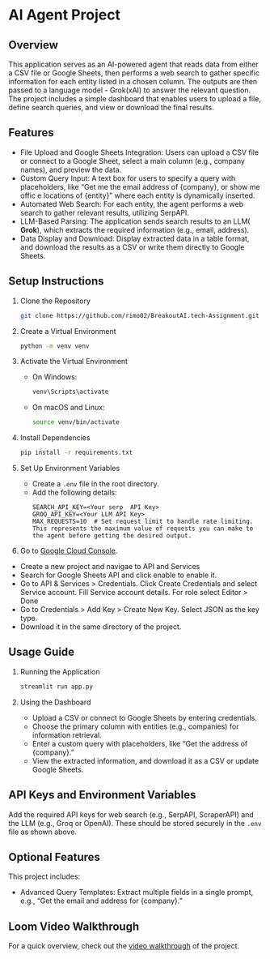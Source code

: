 # AI Agent Project

## Overview
This application serves as an AI-powered agent that reads data from either a CSV file or Google Sheets, then performs a web search to gather specific information for each entity listed in a chosen column. The outputs are then passed to a language model - Grok(xAI) to answer the relevant question. The project includes a simple dashboard that enables users to upload a file, define search queries, and view or download the final results.

## Features
- File Upload and Google Sheets Integration: Users can upload a CSV file or connect to a Google Sheet, select a main column (e.g., company names), and preview the data.
- Custom Query Input: A text box for users to specify a query with placeholders, like “Get me the email address of {company}, or show me offic e locations of {entity}” where each entity is dynamically inserted.
- Automated Web Search: For each entity, the agent performs a web search to gather relevant results, utilizing SerpAPI.
- LLM-Based Parsing: The application sends search results to an LLM( **Grok**), which extracts the required information (e.g., email, address).
- Data Display and Download: Display extracted data in a table format, and download the results as a CSV or write them directly to Google Sheets.

## Setup Instructions

1. Clone the Repository
   ```bash
   git clone https://github.com/rimo02/BreakoutAI.tech-Assignment.git
   ```

2. Create a Virtual Environment
   ```bash
   python -m venv venv
   ```

3. Activate the Virtual Environment
   - On Windows:
     ```bash
     venv\Scripts\activate
     ```
   - On macOS and Linux:
     ```bash
     source venv/bin/activate
     ```

4. Install Dependencies
   ```bash
   pip install -r requirements.txt
   ```

5. Set Up Environment Variables
   - Create a `.env` file in the root directory.
   - Add the following details:
     ```plaintext
     SEARCH_API_KEY=<Your serp  API Key>
     GROQ_API_KEY=<Your LLM API Key>
     MAX_REQUESTS=10  # Set request limit to handle rate limiting. This represents the maximum value of requests you can make to the agent before getting the desired output.
     ```
 6. Go to [Google Cloud Console](https://console.cloud.google.com).
   - Create a new project and navigae to API and Services
   -  Search for Google Sheets API and click enable to enable it.
   -  Go to API & Services > Credentials. Click Create Credentials and select Service account. Fill Service account details. For role select Editor > Done
   -  Go to Credentials > Add Key > Create New Key. Select JSON as the key type.
   -  Download  it in the same directory of the project.

## Usage Guide
1. Running the Application
   ```bash
   streamlit run app.py
   ```

2. Using the Dashboard
   - Upload a CSV or connect to Google Sheets by entering credentials.
   - Choose the primary column with entities (e.g., companies) for information retrieval.
   - Enter a custom query with placeholders, like “Get the address of {company}.”
   - View the extracted information, and download it as a CSV or update Google Sheets.

## API Keys and Environment Variables
Add the required API keys for web search (e.g., SerpAPI, ScraperAPI) and the LLM (e.g., Groq or OpenAI). These should be stored securely in the `.env` file as shown above.

## Optional Features
This project includes:
- Advanced Query Templates: Extract multiple fields in a single prompt, e.g., “Get the email and address for {company}.”

## Loom Video Walkthrough
For a quick overview, check out the [video walkthrough](https://www.loom.com/share/2ba192aa81d849369b8df693fc91f9a8?sid=942791d2-3bd1-47b7-a8c6-be3dbdcfbe21) of the project.
